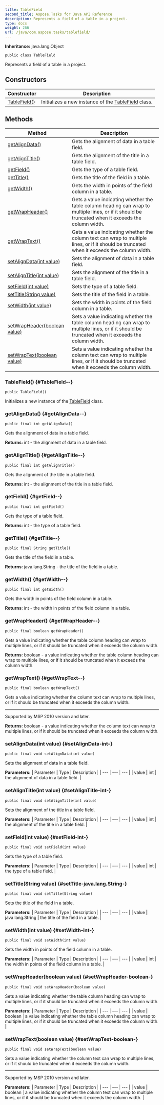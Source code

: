 ```yaml
---
title: TableField
second_title: Aspose.Tasks for Java API Reference
description: Represents a field of a table in a project.
type: docs
weight: 266
url: /java/com.aspose.tasks/tablefield/
---
```


**Inheritance:**
java.lang.Object
```
public class TableField
```

Represents a field of a table in a project.
## Constructors

| Constructor | Description |
| --- | --- |
| [TableField()](#TableField--) | Initializes a new instance of the [TableField](../../com.aspose.tasks/tablefield) class. |
## Methods

| Method | Description |
| --- | --- |
| [getAlignData()](#getAlignData--) | Gets the alignment of data in a table field. |
| [getAlignTitle()](#getAlignTitle--) | Gets the alignment of the title in a table field. |
| [getField()](#getField--) | Gets the type of a table field. |
| [getTitle()](#getTitle--) | Gets the title of the field in a table. |
| [getWidth()](#getWidth--) | Gets the width in points of the field column in a table. |
| [getWrapHeader()](#getWrapHeader--) | Gets a value indicating whether the table column heading can wrap to multiple lines, or if it should be truncated when it exceeds the column width. |
| [getWrapText()](#getWrapText--) | Gets a value indicating whether the column text can wrap to multiple lines, or if it should be truncated when it exceeds the column width. |
| [setAlignData(int value)](#setAlignData-int-) | Sets the alignment of data in a table field. |
| [setAlignTitle(int value)](#setAlignTitle-int-) | Sets the alignment of the title in a table field. |
| [setField(int value)](#setField-int-) | Sets the type of a table field. |
| [setTitle(String value)](#setTitle-java.lang.String-) | Sets the title of the field in a table. |
| [setWidth(int value)](#setWidth-int-) | Sets the width in points of the field column in a table. |
| [setWrapHeader(boolean value)](#setWrapHeader-boolean-) | Sets a value indicating whether the table column heading can wrap to multiple lines, or if it should be truncated when it exceeds the column width. |
| [setWrapText(boolean value)](#setWrapText-boolean-) | Sets a value indicating whether the column text can wrap to multiple lines, or if it should be truncated when it exceeds the column width. |
### TableField() {#TableField--}
```
public TableField()
```


Initializes a new instance of the [TableField](../../com.aspose.tasks/tablefield) class.

### getAlignData() {#getAlignData--}
```
public final int getAlignData()
```


Gets the alignment of data in a table field.

**Returns:**
int - the alignment of data in a table field.
### getAlignTitle() {#getAlignTitle--}
```
public final int getAlignTitle()
```


Gets the alignment of the title in a table field.

**Returns:**
int - the alignment of the title in a table field.
### getField() {#getField--}
```
public final int getField()
```


Gets the type of a table field.

**Returns:**
int - the type of a table field.
### getTitle() {#getTitle--}
```
public final String getTitle()
```


Gets the title of the field in a table.

**Returns:**
java.lang.String - the title of the field in a table.
### getWidth() {#getWidth--}
```
public final int getWidth()
```


Gets the width in points of the field column in a table.

**Returns:**
int - the width in points of the field column in a table.
### getWrapHeader() {#getWrapHeader--}
```
public final boolean getWrapHeader()
```


Gets a value indicating whether the table column heading can wrap to multiple lines, or if it should be truncated when it exceeds the column width.

**Returns:**
boolean - a value indicating whether the table column heading can wrap to multiple lines, or if it should be truncated when it exceeds the column width.
### getWrapText() {#getWrapText--}
```
public final boolean getWrapText()
```


Gets a value indicating whether the column text can wrap to multiple lines, or if it should be truncated when it exceeds the column width.

--------------------

Supported by MSP 2010 version and later.

**Returns:**
boolean - a value indicating whether the column text can wrap to multiple lines, or if it should be truncated when it exceeds the column width.
### setAlignData(int value) {#setAlignData-int-}
```
public final void setAlignData(int value)
```


Sets the alignment of data in a table field.

**Parameters:**
| Parameter | Type | Description |
| --- | --- | --- |
| value | int | the alignment of data in a table field. |

### setAlignTitle(int value) {#setAlignTitle-int-}
```
public final void setAlignTitle(int value)
```


Sets the alignment of the title in a table field.

**Parameters:**
| Parameter | Type | Description |
| --- | --- | --- |
| value | int | the alignment of the title in a table field. |

### setField(int value) {#setField-int-}
```
public final void setField(int value)
```


Sets the type of a table field.

**Parameters:**
| Parameter | Type | Description |
| --- | --- | --- |
| value | int | the type of a table field. |

### setTitle(String value) {#setTitle-java.lang.String-}
```
public final void setTitle(String value)
```


Sets the title of the field in a table.

**Parameters:**
| Parameter | Type | Description |
| --- | --- | --- |
| value | java.lang.String | the title of the field in a table. |

### setWidth(int value) {#setWidth-int-}
```
public final void setWidth(int value)
```


Sets the width in points of the field column in a table.

**Parameters:**
| Parameter | Type | Description |
| --- | --- | --- |
| value | int | the width in points of the field column in a table. |

### setWrapHeader(boolean value) {#setWrapHeader-boolean-}
```
public final void setWrapHeader(boolean value)
```


Sets a value indicating whether the table column heading can wrap to multiple lines, or if it should be truncated when it exceeds the column width.

**Parameters:**
| Parameter | Type | Description |
| --- | --- | --- |
| value | boolean | a value indicating whether the table column heading can wrap to multiple lines, or if it should be truncated when it exceeds the column width. |

### setWrapText(boolean value) {#setWrapText-boolean-}
```
public final void setWrapText(boolean value)
```


Sets a value indicating whether the column text can wrap to multiple lines, or if it should be truncated when it exceeds the column width.

--------------------

Supported by MSP 2010 version and later.

**Parameters:**
| Parameter | Type | Description |
| --- | --- | --- |
| value | boolean | a value indicating whether the column text can wrap to multiple lines, or if it should be truncated when it exceeds the column width. |

